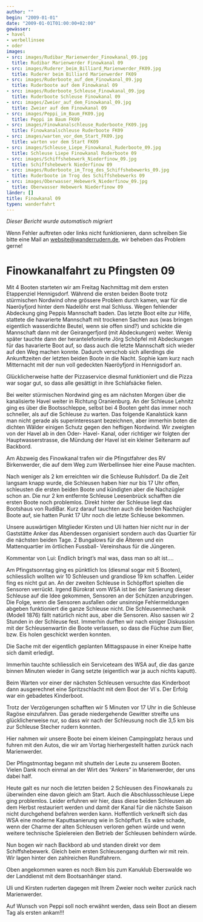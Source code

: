 ```yaml
---
author: ""
begin: "2009-01-01"
date: "2009-01-01T01:00:00+02:00"
gewässer:
- havel
- werbellinsee
- oder
images:
- src: images/Rudibar_Marienwerder_Finowkanal_09.jpg
  title: Rudibar Marienwerder Finowkanal 09
- src: images/Ruderer_beim_Billiard_Marienwerder_FK09.jpg
  title: Ruderer beim Billiard Marienwerder FK09
- src: images/Ruderboote_auf_dem_Finowkanal_09.jpg
  title: Ruderboote auf dem Finowkanal 09
- src: images/Ruderboote_Schleuse_Finowkanal_09.jpg
  title: Ruderboote Schleuse Finowkanal 09
- src: images/Zweier_auf_dem_Finowkanal_09.jpg
  title: Zweier auf dem Finowkanal 09
- src: images/Peppi_im_Baum_FK09.jpg
  title: Peppi im Baum FK09
- src: images/Finowkanalschleuse_Ruderboote_FK09.jpg
  title: Finowkanalschleuse Ruderboote FK09
- src: images/warten_vor_dem_Start_FK09.jpg
  title: warten vor dem Start FK09
- src: images/Schleuse_Liepe_Finowkanal_Ruderboote_09.jpg
  title: Schleuse Liepe Finowkanal Ruderboote 09
- src: images/Schiffshebewerk_Niederfinow_09.jpg
  title: Schiffshebewerk Niederfinow 09
- src: images/Ruderboote_im_Trog_des_Schiffshebewerks_09.jpg
  title: Ruderboote im Trog des Schiffshebewerks 09
- src: images/Oberwasser_Hebewerk_Niederfinow_09.jpg
  title: Oberwasser Hebewerk Niederfinow 09
länder: []
title: Finowkanal 09
typen: wanderfahrt
---
```



*Dieser Bericht wurde automatisch migriert*

Wenn Fehler auftreten oder links nicht funktionieren, dann schreiben Sie bitte eine Mail an website@wanderrudern.de, wir beheben das Problem gerne!



# Finowkanalfahrt zu Pfingsten 09


Mit 4 Booten starteten wir am Freitag Nachmittag mit dem ersten Etappenziel Hennigsdorf. Während die ersten beiden Boote trotz stürmischen Nordwind ohne grössere Problem durch kamen, war für die Naeröyfjord hinter dem Nadelöhr erst mal Schluss. Wegen fehlender Abdeckung ging Peppis Mannschaft baden. Das letzte Boot eilte zur Hilfe, stattete die havarierte Mannschaft mit trockenen Sachen aus (was bringen eigentlich wasserdichte Beutel, wenn sie offen sind?) und schickte die Mannschaft dann mit der Geirangerfjord (mit Abdeckungen) weiter. Wenig später tauchte dann der herantelefonierte Jörg Schöpfel mit Abdeckungen für das havarierte Boot auf, so dass auch die letzte Mannschaft sich wieder auf den Weg machen konnte. Dadurch verschob sich allerdings die Ankunftzeiten der letzten beiden Boote in die Nacht. Sophie kam kurz nach Mitternacht mit der nun voll gedeckten Naeröyfjord in Hennigsdorf an.

Glücklicherweise hatte der Pizzaservice diesmal funktioniert und die Pizza war sogar gut, so dass alle gesättigt in ihre Schlafsäcke fielen.

Bei weiter stürmischen Nordwind ging es am nächsten Morgen über die kanalisierte Havel weiter in Richtung Oranienburg. An der Schleuse Lehnitz ging es über die Bootsschleppe, selbst bei 4 Booten geht das immer noch schneller, als auf die Schleuse zu warten. Das folgende Kanalstück kann man nicht gerade als superinteressant bezeichnen, aber immerhin boten die dichten Wälder einigen Schutz gegen den heftigen Nordwind. Wir zweigten von der Havel ab in den Oder- Havel- Kanal, oder richtiger wir folgten der Hauptwasserstrasse, die Mündung der Havel ist ein kleiner Seitenarm auf Backbord.

Am Abzweig des Finowkanal trafen wir die Pfingstfahrer des RV Birkenwerder, die auf dem Weg zum Werbellinsee hier eine Pause machten.

Nach weniger als 2 km erreichten wir die Schleuse Ruhlsdorf. Da die Zeit langsam knapp wurde, die Schleusen haben hier nur bis 17 Uhr offen, schleusten die ersten beiden Boote und kündigten aber die Nachzügler schon an. Die nur 2 km entfernte Schleuse Leesenbrück schafften die ersten Boote noch problemlos. Direkt hinter der Schleuse liegt das Bootshaus von RudiBar. Kurz darauf tauchten auch die beiden Nachzügler Boote auf, sie hatten Punkt 17 Uhr noch die letzte Schleuse bekommen.

Unsere auswärtigen Mitglieder Kirsten und Uli hatten hier nicht nur in der Gaststätte Anker das Abendessen organisiert sondern auch das Quartier für die nächsten beiden Tage. 2 Bungalows für die Älteren und ein Mattenquartier im örtlichen Fussball- Vereinshaus für die Jüngeren.

Kommentar von Lui: Endlich bringt’s mal was, dass man so alt ist....

Am Pfingstsonntag ging es pünktlich los (diesmal sogar mit 5 Booten), schliesslich wollten wir 10 Schleusen und grandiose 19 km schaffen. Leider fing es nicht gut an. An der zweiten Schleuse in Schöpffort spielten die Sensoren verrückt. Irgend Bürokrat vom WSA ist bei der Sanierung dieser Schleuse auf die Idee gekommen, Sensoren an der Schützen anzubringen. Die Folge, wenn die Sensoren ausfallen oder unsinnige Fehlermeldungen abgeben funktioniert die ganze Schleuse nicht. Die Schleusenmechanik (Modell 1876) fällt natürlich nicht aus, aber die Sensoren. Also sassen wir 2 Stunden in der Schleuse fest. Immerhin durften wir nach einiger Diskussion mit der Schleusenwartin die Boote verlassen, so dass die Füchse zum Bier, bzw. Eis holen geschickt werden konnten.

Die Sache mit der eigentlich geplanten Mittagspause in einer Kneipe hatte sich damit erledigt.

Immerhin tauchte schliesslich ein Serviceteam des WSA auf, die das ganze binnen Minuten wieder in Gang setzte (eigentlich war ja auch nichts kaputt).

Beim Warten vor einer der nächsten Schleusen versuchte das Kinderboot dann ausgerechnet eine Spritzschlacht mit dem Boot der Vl´s. Der Erfolg war ein gebadetes Kinderboot.

Trotz der Verzögerungen schafften wir 5 Minuten vor 17 Uhr in die Schleuse Ragöse einzufahren. Das gerade niedergehende Gewitter streifte uns glücklicherweise nur, so dass wir nach der Schleusung noch die 3,5 km bis zur Schleuse Stecher rudern konnten.

Hier nahmen wir unsere Boote bei einem kleinen Campingplatz heraus und fuhren mit den Autos, die wir am Vortag hierhergestellt hatten zurück nach Marienwerder.

Der Pfingstmontag begann mit shutteln der Leute zu unserem Booten. Vielen Dank noch einmal an der Wirt des “Ankers” in Marienwerder, der uns dabei half.

Heute galt es nur noch die letzten beiden 2 Schleusen des Finowkanals zu überwinden eine davon gleich am Start. Auch die Abschlussschleuse Liepe ging problemlos. Leider erfuhren wir hier, dass diese beiden Schleusen ab dem Herbst restauriert werden und damit der Kanal für die nächste Saison nicht durchgehend befahren werden kann. Hoffentlich verkneift sich das WSA eine moderne Kaputtsanierung wie in Schöpffurt. Es wäre schade, wenn der Charme der alten Schleusen verloren gehen würde und wenn weitere technische Spielereien den Betrieb der Schleusen behindern würde.

Nun bogen wir nach Backbord ab und standen direkt vor dem Schiffshebewerk. Gleich beim ersten Schleusengang durften wir mit rein. Wir lagen hinter den zahlreichen Rundfahrern.

Oben angekommen waren es noch 8km bis zum Kanuklub Eberswalde wo der Landdienst mit dem Bootsanhänger stand.

Uli und Kirsten ruderten dagegen mit Ihrem Zweier noch weiter zurück nach Marienwerder.

Auf Wunsch von Peppi soll noch erwähnt werden, dass sein Boot an diesem Tag als ersten ankam!!!
